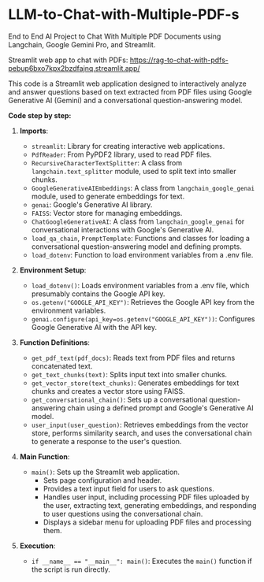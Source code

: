 # LLM-to-Chat-with-Multiple-PDF-s
End to End AI Project to Chat With Multiple PDF Documents using Langchain, Google Gemini Pro, and Streamlit.

Streamlit web app to chat with PDFs: https://rag-to-chat-with-pdfs-pebup6bxo7kpx2bzdfajnq.streamlit.app/

This code is a Streamlit web application designed to interactively analyze and answer questions based on text extracted from PDF files using Google Generative AI (Gemini) and a conversational question-answering model.

**Code step by step:**

1. **Imports**: 
    - `streamlit`: Library for creating interactive web applications.
    - `PdfReader`: From PyPDF2 library, used to read PDF files.
    - `RecursiveCharacterTextSplitter`: A class from `langchain.text_splitter` module, used to split text into smaller chunks.
    - `GoogleGenerativeAIEmbeddings`: A class from `langchain_google_genai` module, used to generate embeddings for text.
    - `genai`: Google's Generative AI library.
    - `FAISS`: Vector store for managing embeddings.
    - `ChatGoogleGenerativeAI`: A class from `langchain_google_genai` for conversational interactions with Google's Generative AI.
    - `load_qa_chain`, `PromptTemplate`: Functions and classes for loading a conversational question-answering model and defining prompts.
    - `load_dotenv`: Function to load environment variables from a .env file.

2. **Environment Setup**:
    - `load_dotenv()`: Loads environment variables from a .env file, which presumably contains the Google API key.
    - `os.getenv("GOOGLE_API_KEY")`: Retrieves the Google API key from the environment variables.
    - `genai.configure(api_key=os.getenv("GOOGLE_API_KEY"))`: Configures Google Generative AI with the API key.

3. **Function Definitions**:
    - `get_pdf_text(pdf_docs)`: Reads text from PDF files and returns concatenated text.
    - `get_text_chunks(text)`: Splits input text into smaller chunks.
    - `get_vector_store(text_chunks)`: Generates embeddings for text chunks and creates a vector store using FAISS.
    - `get_conversational_chain()`: Sets up a conversational question-answering chain using a defined prompt and Google's Generative AI model.
    - `user_input(user_question)`: Retrieves embeddings from the vector store, performs similarity search, and uses the conversational chain to generate a response to the user's question.

4. **Main Function**:
    - `main()`: Sets up the Streamlit web application.
        - Sets page configuration and header.
        - Provides a text input field for users to ask questions.
        - Handles user input, including processing PDF files uploaded by the user, extracting text, generating embeddings, and responding to user questions using the conversational chain.
        - Displays a sidebar menu for uploading PDF files and processing them.
        
5. **Execution**:
    - `if __name__ == "__main__": main()`: Executes the `main()` function if the script is run directly.
